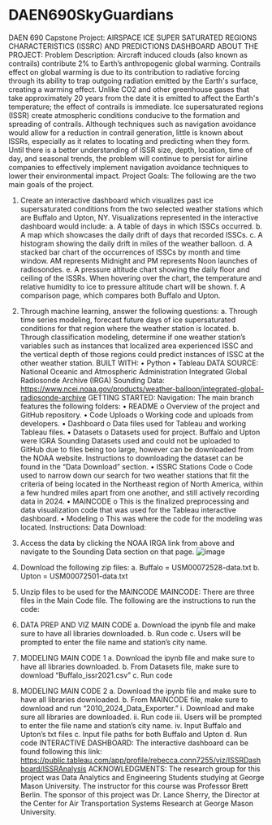 # DAEN690SkyGuardians
DAEN 690 Capstone Project: AIRSPACE ICE SUPER SATURATED REGIONS CHARACTERISTICS (ISSRC) AND PREDICTIONS DASHBOARD
ABOUT THE PROJECT:
Problem Description: Aircraft induced clouds (also known as contrails) contribute 2% to Earth’s anthropogenic global warming. Contrails effect on global warming is due to its contribution to radiative forcing through its ability to trap outgoing radiation emitted by the Earth's surface, creating a warming effect. Unlike CO2 and other greenhouse gases that take approximately 20 years from the date it is emitted to affect the Earth's temperature; the effect of contrails is immediate. Ice supersaturated regions (ISSR) create atmospheric conditions conducive to the formation and spreading of contrails. Although techniques such as navigation avoidance would allow for a reduction in contrail generation, little is known about ISSRs, especially as it relates to locating and predicting when they form. Until there is a better understanding of ISSR size, depth, location, time of day, and seasonal trends, the problem will continue to persist for airline companies to effectively implement navigation avoidance techniques to lower their environmental impact. 
Project Goals: The following are the two main goals of the project.
1.	Create an interactive dashboard which visualizes past ice supersaturated conditions from the two selected weather stations which are Buffalo and Upton, NY. Visualizations represented in the interactive dashboard would include:
a.	A table of days in which ISSCs occurred.
b.	A map which showcases the daily drift of days that recorded ISSCs.
c.	A histogram showing the daily drift in miles of the weather balloon.
d.	A stacked bar chart of the occurrences of ISSCs by month and time window. AM represents Midnight and PM represents Noon launches of radiosondes.
e.	A pressure altitude chart showing the daily floor and ceiling of the ISSRs. When hovering over the chart, the temperature and relative humidity to ice to pressure altitude chart will be shown. 
f.	A comparison page, which compares both Buffalo and Upton.
2.	Through machine learning, answer the following questions:
a.	Through time series modeling, forecast future days of ice supersaturated conditions for that region where the weather station is located. 
b.	Through classification modeling, determine if one weather station’s variables such as instances that localized area experienced ISSC and the vertical depth of those regions could predict instances of ISSC at the other weather station. 
BUILT WITH:
•	Python 
•	Tableau 
DATA SOURCE:
National Oceanic and Atmospheric Administration Integrated Global Radiosonde Archive (IRGA) Sounding Data: https://www.ncei.noaa.gov/products/weather-balloon/integrated-global-radiosonde-archive
GETTING STARTED:
Navigation: The main branch features the following folders:
•	README
o	Overview of the project and GitHub repository.
•	Code Uploads
o	Working code and uploads from developers. 
•	Dashboard
o	Data files used for Tableau and working Tableau files.
•	Datasets
o	Datasets used for project. Buffalo and Upton were IGRA Sounding Datasets used and could not be uploaded to GitHub due to files being too large, however can be downloaded from the NOAA website. Instructions to downloading the dataset can be found in the “Data Download” section. 
•	ISSRC Stations Code
o	Code used to narrow down our search for two weather stations that fit the criteria of being located in the Northeast region of North America, within a few hundred miles apart from one another, and still actively recording data in 2024. 
•	MAINCODE
o	This is the finalized preprocessing and data visualization code that was used for the Tableau interactive dashboard. 
•	Modeling
o	This was where the code for the modeling was located. 
Instructions: 
Data Download:
1.	Access the data by clicking the NOAA IRGA link from above and navigate to the Sounding Data section on that page.
![image](https://github.com/nweber7/DAEN690SkyGuardians/assets/99131499/e1528feb-79b4-4d58-a53b-b76f28e27c9d)
 
2.	Download the following zip files:
a.	Buffalo = USM00072528-data.txt
b.	Upton = USM00072501-data.txt
3.	Unzip files to be used for the MAINCODE
MAINCODE:
There are three files in the Main Code file. The following are the instructions to run the code:
1.	DATA PREP AND VIZ MAIN CODE
a.	Download the ipynb file and make sure to have all libraries downloaded.
b.	Run code
c.	Users will be prompted to enter the file name and station’s city name.
2.	MODELING MAIN CODE 1
a.	Download the ipynb file and make sure to have all libraries downloaded.
b.	From Datasets file, make sure to download “Buffalo_issr2021.csv”
c.	Run code
3.	MODELING MAIN CODE 2
a.	Download the ipynb file and make sure to have all libraries downloaded.
b.	From MAINCODE file, make sure to download and run “2010_2024_Data_Exporter.” 
i.	Download and make sure all libraries are downloaded.
ii.	Run code
iii.	Users will be prompted to enter the file name and station’s city name.
iv.	Input Buffalo and Upton’s txt files
c.	Input file paths for both Buffalo and Upton
d.	Run code
INTERACTIVE DASHBOARD:
The interactive dashboard can be found following this link:
https://public.tableau.com/app/profile/rebecca.conn7255/viz/ISSRDashboard/ISSRAnalysis
ACKNOWLEDGMENTS: 
The research group for this project was Data Analytics and Engineering Students studying at George Mason University. The instructor for this course was Professor Brett Berlin. The sponsor of this project was Dr. Lance Sherry, the Director at the Center for Air Transportation Systems Research at George Mason University.  
